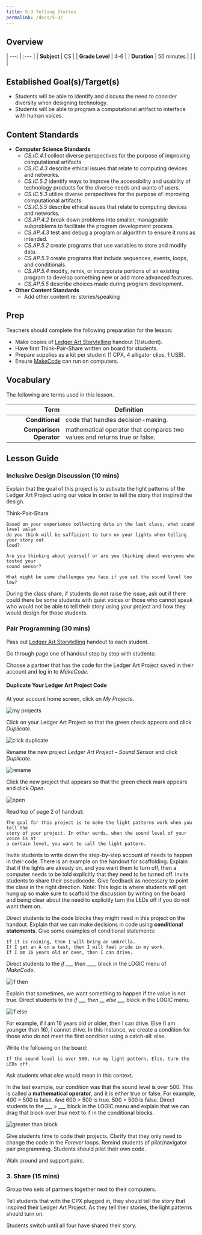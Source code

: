 ```yaml
---
title: 5-3 Telling Stories
permalink: /docs/5-3/
---
```

## Overview

| ---: | :--- |
| **Subject** | CS |
| **Grade Level** | 4-6 |
| **Duration**  | 50 minutes  |
|   |   |

## Established Goal(s)/Target(s)
-	Students will be able to identify and discuss the need to consider diversity when designing technology.
-	Students will be able to program a computational artifact to interface with human voices.

## Content Standards
- **Computer Science Standards**
  - *CS.IC.4.1* collect diverse perspectives for the purpose of improving computational artifacts
  - *CS.IC.4.3* describe ethical issues that relate to computing devices and networks.
  - *CS.IC.5.2* identify ways to improve the accessibility and usability of technology products for the diverse needs and wants of users.
  - *CS.IC.5.3* utilize diverse perspectives for the purpose of improving computational artifacts.
  - *CS.IC.5.5* describe ethical issues that relate to computing devices and networks.
  - *CS.AP.4.2* break down problems into smaller, manageable subproblems to facilitate the program development process.
  - *CS.AP.4.3* test and debug a program or algorithm to ensure it runs as intended.
  - *CS.AP.5.2* create programs that use variables to store and modify data.
  - *CS.AP.5.3* create programs that include sequences, events, loops, and conditionals.
  - *CS.AP.5.4* modify, remix, or incorporate portions of an existing program to develop something new or add more advanced features.
  - *CS.AP.5.5* describe choices made during program development.
- **Other Content Standards**
  - <span class="todo">Add other content re: stories/speaking</span>

## Prep
Teachers should complete the following preparation for the lesson:

- Make copies of [Ledger Art Storytelling](../resources/5-3_ledger-art-storytelling.pdf) handout (1/student).
- Have first Think-Pair-Share written on board for students.
- Prepare supplies as a kit per student (1 CPX, 4 alligator clips, 1 USB).
- Ensure [MakeCode](https://makecode.adafruit.com/) can run on computers.

## Vocabulary
The following are terms used in this lesson.

Term | Definition
---: | --
**Conditional** |  code that handles decision-making.
**Comparison Operator**  |  mathematical operator that compares two values and returns true or false.

## Lesson Guide

### Inclusive Design Discussion (10 mins)
Explain that the goal of this project is to activate the light patterns of the Ledger Art Project using our voice in order to tell the story that inspired the design.

Think-Pair-Share
```
Based on your experience collecting data in the last class, what sound level value
do you think will be sufficient to turn on your lights when telling your story out
loud?

Are you thinking about yourself or are you thinking about everyone who tested your
sound sensor?

What might be some challenges you face if you set the sound level too low?
```
During the class share, if students do not raise the issue, ask out if there could there be some students with quiet voices or those who cannot speak who would not be able to tell their story using your project and how they would design for those students.

### Pair Programming (30 mins)
Pass out [Ledger Art Storytelling](../resources/5-3_ledger-art-storytelling.pdf) handout to each student.

Go through page one of handout step by step with students:

Choose a partner that has the code for the Ledger Art Project saved in their account and log in to *MakeCode*.

#### Duplicate Your Ledger Art Project Code
At your account home screen, click on *My Projects*.

![my projects](../resources/images/5-3_my-projects.png)

Click on your Ledger Art Project so that the green check appears and click *Duplicate*.

![click duplicate](../resources/images/5-3_click-duplicate.png)

Rename the new project *Ledger Art Project – Sound Sensor* and click *Duplicate*.

![rename](../resources/images/5-3_rename.png)

Click the new project that appears so that the green check mark appears and click *Open*.

![open](../resources/images/5-3_open.png)

Read top of page 2 of handout:
```
The goal for this project is to make the light patterns work when you tell the
story of your project. In other words, when the sound level of your voice is at
a certain level, you want to call the light pattern.
```
Invite students to write down the step-by-step account of needs to happen in their code. There is an example on the handout for scaffolding. Explain that if the lights are already on, and you want them to turn off, then a computer needs to be told explicitly that they need to be turned off. Invite students to share their pseudocode. Give feedback as necessary to point the class in the right direction. Note: This logic is where students will get hung up so make sure to scaffold the discussion by writing on the board and being clear about the need to explicitly turn the LEDs off if you do not want them on.

Direct students to the code blocks they might need in this project on the handout. Explain that we can make decisions in code using **conditional statements**. Give some examples of conditional statements:
```
If it is raining, then I will bring an umbrella.  
If I get an A on a test, then I will feel pride in my work.  
If I am 16 years old or over, then I can drive.
```
Direct students to the *if ___ then ____* block in the LOGIC menu of *MakeCode*.

![if then](../resources/images/5-3_if-then-block.png)

Explain that sometimes, we want something to happen if the value is not true. Direct students to the *if ___ then __ else ___* block in the LOGIC menu.

![if else](../resources/images/5-3_if-else-block.png)

For example, if I am 16 years old or older, then I can drive. Else (I am younger than 16), I cannot drive. In this instance, we create a condition for those who do not meet the first condition using a catch-all: else.

Write the following on the board:
```
If the sound level is over 500, run my light pattern. Else, turn the LEDs off.
```
Ask students what *else* would mean in this context.

In the last example, our condition was that the sound level is over 500. This is called a **mathematical operator**, and it is either true or false. For example, 400 > 500 is false. And 600 > 500 is true. 500 > 500 is false. Direct students to the *___ > ___* block in the LOGIC menu and explain that we can drag that block over *true* next to if in the conditional blocks.

![greater than block](../resources/images/5-3_greater-than-block.png)

Give students time to code their projects. Clarify that they only need to change the code in the *Forever* loops. Remind students of pilot/navigator pair programming. Students should pilot their own code.

Walk around and support pairs.

### 3.	Share (15 mins)
Group two sets of partners together next to their computers.

Tell students that with the CPX plugged in, they should tell the story that inspired their Ledger Art Project. As they tell their stories, the light patterns should turn on.

Students switch until all four have shared their story.
